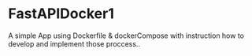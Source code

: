 # FastAPIDocker1
A simple App using Dockerfile &amp; dockerCompose with instruction how to develop and implement those proccess..
